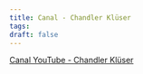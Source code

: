 ```yaml
---
title: Canal - Chandler Klüser
tags: 
draft: false
---
```


[Canal YouTube - Chandler Klüser](https://www.youtube.com/@chandlerkluser)